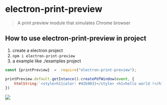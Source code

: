 # electron-print-preview

>A print preview module that simulates Chrome browser

## How to use electron-print-preview in project

1. create a electron project
2. ```npm i electron-print-preview```
3. a example like ./examples project

```js
const {printPreview}  =  require("electron-print-preview");

printPreview.default.getIntance().createPdfWindow(event, {
    htmlString:`<style>h1{color: #42b983}</style> <h1>hello world !</h1>`
})

```
![](https://whaleluo.oss-cn-beijing.aliyuncs.com/imagesexample1.png)
 